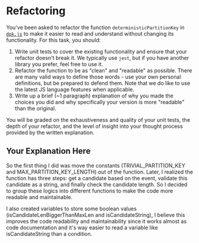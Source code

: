 # Refactoring

You've been asked to refactor the function `deterministicPartitionKey` in [`dpk.js`](dpk.js) to make it easier to read and understand without changing its functionality. For this task, you should:

1. Write unit tests to cover the existing functionality and ensure that your refactor doesn't break it. We typically use `jest`, but if you have another library you prefer, feel free to use it.
2. Refactor the function to be as "clean" and "readable" as possible. There are many valid ways to define those words - use your own personal definitions, but be prepared to defend them. Note that we do like to use the latest JS language features when applicable.
3. Write up a brief (~1 paragraph) explanation of why you made the choices you did and why specifically your version is more "readable" than the original.

You will be graded on the exhaustiveness and quality of your unit tests, the depth of your refactor, and the level of insight into your thought process provided by the written explanation.

## Your Explanation Here

So the first thing I did was move the constants (TRIVIAL_PARTITION_KEY and MAX_PARTITION_KEY_LENGTH) out of the function. Later, I realized the function has three steps: get a candidate based on the event, validate this candidate as a string, and finally check the candidate length. So I decided to group these logics into different functions to make the code more readable and maintainable.

I also created variables to store some boolean values (isCandidateLenBiggerThanMaxLen and isCandidateString), I believe this improves the code readability and maintainability since it works almost as code documentation and it's way easier to read a variable like isCandidateString than a condition.